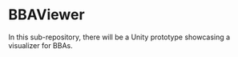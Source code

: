 # BBAViewer

In this sub-repository, there will be a Unity prototype showcasing a visualizer for BBAs.
